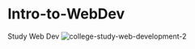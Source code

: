 # Intro-to-WebDev
Study Web Dev
![college-study-web-development-2](https://user-images.githubusercontent.com/65285463/123314975-d30ae400-d548-11eb-975c-925ed6b01928.png)

